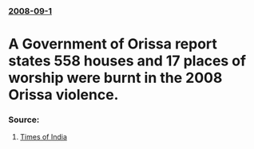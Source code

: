 ### [2008-09-1](/news/2008/09/1/index.md)

#  A Government of Orissa report states 558 houses and 17 places of worship were burnt in the 2008 Orissa violence. 




### Source:

1. [Times of India](http://timesofindia.indiatimes.com/India/558_houses_17_places_of_worship_torched_during_riot_Orissa_govt/rssarticleshow/3431842.cms)
